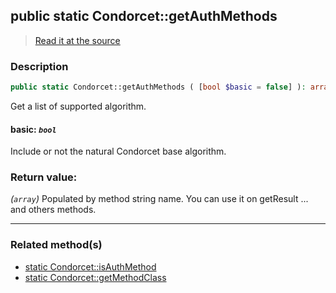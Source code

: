 ## public static Condorcet::getAuthMethods

> [Read it at the source](https://github.com/julien-boudry/Condorcet/blob/master/src/Condorcet.php#L93)

### Description    

```php
public static Condorcet::getAuthMethods ( [bool $basic = false] ): array
```

Get a list of supported algorithm.
    

#### **basic:** *`bool`*   
Include or not the natural Condorcet base algorithm.    


### Return value:   

*(`array`)* Populated by method string name. You can use it on getResult ... and others methods.


---------------------------------------

### Related method(s)      

* [static Condorcet::isAuthMethod](/Docs/ApiReferences/Condorcet%20Class/public%20static%20Condorcet--isAuthMethod.md)    
* [static Condorcet::getMethodClass](/Docs/ApiReferences/Condorcet%20Class/public%20static%20Condorcet--getMethodClass.md)    

